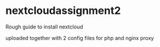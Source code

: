 # nextcloudassignment2

Rough guide to install nextcloud

uploaded together with 2 config files for php and nginx proxy
